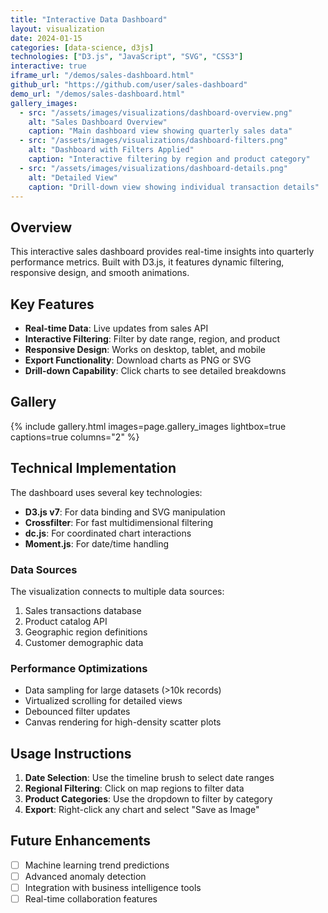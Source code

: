 ```yaml
---
title: "Interactive Data Dashboard"
layout: visualization
date: 2024-01-15
categories: [data-science, d3js]
technologies: ["D3.js", "JavaScript", "SVG", "CSS3"]
interactive: true
iframe_url: "/demos/sales-dashboard.html"
github_url: "https://github.com/user/sales-dashboard"
demo_url: "/demos/sales-dashboard.html"
gallery_images:
  - src: "/assets/images/visualizations/dashboard-overview.png"
    alt: "Sales Dashboard Overview"
    caption: "Main dashboard view showing quarterly sales data"
  - src: "/assets/images/visualizations/dashboard-filters.png"
    alt: "Dashboard with Filters Applied"
    caption: "Interactive filtering by region and product category"
  - src: "/assets/images/visualizations/dashboard-details.png"
    alt: "Detailed View"
    caption: "Drill-down view showing individual transaction details"
---
```


## Overview

This interactive sales dashboard provides real-time insights into quarterly performance metrics. Built with D3.js, it features dynamic filtering, responsive design, and smooth animations.

## Key Features

- **Real-time Data**: Live updates from sales API
- **Interactive Filtering**: Filter by date range, region, and product
- **Responsive Design**: Works on desktop, tablet, and mobile
- **Export Functionality**: Download charts as PNG or SVG
- **Drill-down Capability**: Click charts to see detailed breakdowns

## Gallery

{% include gallery.html images=page.gallery_images lightbox=true captions=true columns="2" %}

## Technical Implementation

The dashboard uses several key technologies:

- **D3.js v7**: For data binding and SVG manipulation
- **Crossfilter**: For fast multidimensional filtering
- **dc.js**: For coordinated chart interactions
- **Moment.js**: For date/time handling

### Data Sources

The visualization connects to multiple data sources:

1. Sales transactions database
2. Product catalog API
3. Geographic region definitions
4. Customer demographic data

### Performance Optimizations

- Data sampling for large datasets (>10k records)
- Virtualized scrolling for detailed views
- Debounced filter updates
- Canvas rendering for high-density scatter plots

## Usage Instructions

1. **Date Selection**: Use the timeline brush to select date ranges
2. **Regional Filtering**: Click on map regions to filter data
3. **Product Categories**: Use the dropdown to filter by category
4. **Export**: Right-click any chart and select "Save as Image"

## Future Enhancements

- [ ] Machine learning trend predictions
- [ ] Advanced anomaly detection
- [ ] Integration with business intelligence tools
- [ ] Real-time collaboration features
